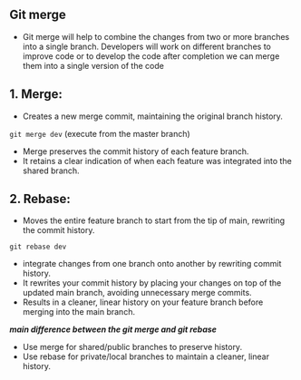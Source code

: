 ## Git merge 
- Git merge will help to combine the changes from two or more branches into a single branch. Developers will work on different branches to improve code or to develop the code after completion we can merge them into a single version of the code


## 1. Merge: 
- Creates a new merge commit, maintaining the original branch history.

```git merge dev``` (execute from the master branch)

-	Merge preserves the commit history of each feature branch.
-	It retains a clear indication of when each feature was integrated into the shared branch.

## 2. Rebase: 
- Moves the entire feature branch to start from the tip of main, rewriting the commit history.
  
```git rebase dev```

-	integrate changes from one branch onto another by rewriting commit history.
-	It rewrites your commit history by placing your changes on top of the updated main branch, avoiding unnecessary merge commits.
-	Results in a cleaner, linear history on your feature branch before merging into the main branch.


***main difference between the git merge and git rebase***

-	Use merge for shared/public branches to preserve history.
-	Use rebase for private/local branches to maintain a cleaner, linear history.
